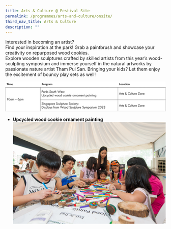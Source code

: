 ```yaml
---
title: Arts & Culture @ Festival Site
permalink: /programmes/arts-and-culture/onsite/
third_nav_title: Arts & Culture
description: ""
---
```

Interested in becoming an artist? <br>
Find your inspiration at the park! Grab a paintbrush and showcase your creativity on repurposed wood cookies. <br>
Explore wooden sculptures crafted by skilled artists from this year’s wood-sculpting symposium and immerse yourself in the natural artworks by passionate nature artist Tham Pui San. Bringing your kids? Let them enjoy the excitement of bouncy play sets as well!

![](/images/sat%20sun%20a&amp;c.jpg)

* **Upcycled wood cookie ornament painting**
![Wood Cookie art](/images/parks%20fest%20wood%20cookie%20art.jpg)